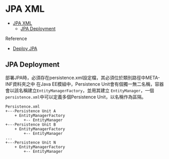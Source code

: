 # JPA XML

- [JPA XML](#jpa-xml)
  - [JPA Deployment](#jpa-deployment)

Reference
- [Deploy JPA](https://openhome.cc/Gossip/EJB3Gossip/DeployJPA.html)

## JPA Deployment

部署JPA時，必須存在persistence.xml設定檔，其必須位於類別路徑中META-INF資料夾之中
在Java EE模組中，Persistence Unit會有個獨一無二名稱，容器會以該名稱建立`EntityManagerFactory`，並用其建立
`EntityManager`，一個`persistence.xml`中可以定義多個Persistence Unit，以名稱作為區隔。
```
Persistence.xml
+---Persistence Unit A
    + EntityManagerFactory
        +-- EntityManager
+---Persistence Unit B
    + EntityManagerFactory
        +-- EntityManager
...
+---Persistence Unit N
    + EntityManagerFactory
        +-- EntityManager            
```

